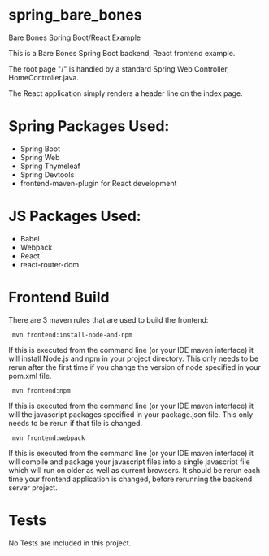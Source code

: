 # spring_bare_bones
Bare Bones Spring Boot/React Example

This is a Bare Bones Spring Boot backend, React frontend example.

The root page "/" is handled by a standard Spring Web Controller, HomeController.java.

The React application simply renders a header line on the index page.

# Spring Packages Used:

* Spring Boot
* Spring Web
* Spring Thymeleaf
* Spring Devtools
* frontend-maven-plugin for React development

# JS Packages Used:

* Babel
* Webpack
* React
* react-router-dom

# Frontend Build

There are 3 maven rules that are used to build the frontend:

     mvn frontend:install-node-and-npm

If this is executed from the command line (or your IDE maven interface)
it will install Node.js and npm in your project directory.  This only
needs to be rerun after the first time if you change the version of node
specified in your pom.xml file.

     mvn frontend:npm

If this is executed from the command line (or your IDE maven interface)
it will the javascript packages specified in your package.json file.  This
only needs to be rerun if that file is changed.

     mvn frontend:webpack

If this is executed from the command line (or your IDE maven interface)
it will compile and package your javascript files into a single javascript
file which will run on older as well as current browsers.  It should be rerun
each time your frontend application is changed, before rerunning the backend
server project.

# Tests

No Tests are included in this project.



